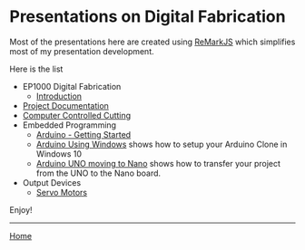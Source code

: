 # Presentations on Digital Fabrication

Most of the presentations here are created using [ReMarkJS](https://remarkjs.com) which simplifies most of my presentation development.

Here is the list

- EP1000 Digital Fabrication
    + [Introduction](ep1000_introduction//home/rodney/github/digfab/presentations/ep1000_introduction/ep1000_introduction.html)
- [Project Documentation](project_documentation/project_documentation.html)
- [Computer Controlled Cutting](computer_controlled_cutting/computer_controlled_cutting.html)
- Embedded Programming
    - [Arduino - Getting Started](arduino_getting_started/arduino_getting_started.html)
    - [Arduino Using Windows](arduino_using_windows/arduino_using_windows.html) shows how to setup your Arduino Clone in Windows 10
    - [Arduino UNO moving to Nano](arduino_moving_to_nano/arduino_moving_to_nano.html) shows how to transfer your project from the UNO to the Nano board.
- Output Devices
	- [Servo Motors](output_servo_motor/output_servo_motor.html)

Enjoy!

----

[Home](https://rdorville.github.io/digfab)


